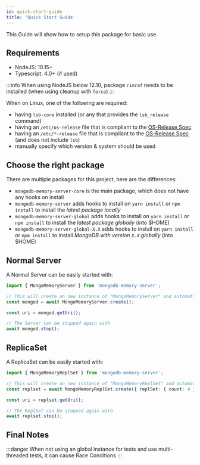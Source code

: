 ```yaml
---
id: quick-start-guide
title: 'Quick Start Guide'
---
```


This Guide will show how to setup this package for basic use

## Requirements

- NodeJS: 10.15+
- Typescript: 4.0+ (if used)

:::info
When using NodeJS below 12.10, package `rimraf` needs to be installed (when using cleanup with `force`)
:::

When on Linux, one of the following are required:

- having `lsb-core` installed (or any that provides the `lsb_release` command)
- having an `/etc/os-release` file that is compliant to the [OS-Release Spec](https://www.freedesktop.org/software/systemd/man/os-release.html)
- having an `/etc/*-release` file that is compliant to the [OS-Release Spec](https://www.freedesktop.org/software/systemd/man/os-release.html) (and does not include `lsb`)
- manually specify which version & system should be used

## Choose the right package

There are multiple packages for this project, here are the differences:

- `mongodb-memory-server-core` is the main package, which does not have any hooks on install
- `mongodb-memory-server` adds hooks to install on `yarn install` or `npm install` to install the *latest package locally*
- `mongodb-memory-server-global` adds hooks to install on `yarn install` or `npm install` to install the *latest package globally* (into $HOME)
- `mongodb-memory-server-global-X.X` adds hooks to install on `yarn install` or `npm install` to install *MongoDB with version `X.X` globally* (into $HOME)

## Normal Server

A Normal Server can be easily started with:

```ts
import { MongoMemoryServer } from 'mongodb-memory-server';

// This will create an new instance of "MongoMemoryServer" and automatically start it
const mongod = await MongoMemoryServer.create();

const uri = mongod.getUri();

// The Server can be stopped again with
await mongod.stop();
```

## ReplicaSet

A ReplicaSet can be easily started with:

```ts
import { MongoMemoryReplSet } from 'mongodb-memory-server';

// This will create an new instance of "MongoMemoryReplSet" and automatically start all Servers
const replset = await MongoMemoryReplSet.create({ replSet: { count: 4 } }); // This will create an ReplSet with 4 members

const uri = replset.getUri();

// The ReplSet can be stopped again with
await replset.stop();
```

## Final Notes

:::danger
When not using an global instance for tests and use multi-threaded tests, it can cause Race Conditions
:::
